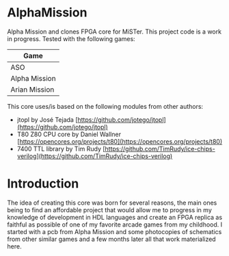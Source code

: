 # AlphaMission
Alpha Mission and clones FPGA core for MiSTer. This project code is a work in progress.
Tested with the following games:

| Game           |
| -------------  |
| ASO            |
| Alpha Mission  |
| Arian Mission  |

This core uses/is based on the following modules from other authors:

* jtopl by José Tejada [https://github.com/jotego/jtopl](https://github.com/jotego/jtopl)
* T80 Z80 CPU core by Daniel Wallner [https://opencores.org/projects/t80](https://opencores.org/projects/t80)
* 7400 TTL library by Tim Rudy [https://github.com/TimRudy/ice-chips-verilog](https://github.com/TimRudy/ice-chips-verilog)

# Introduction
The idea of creating this core was born for several reasons, the main ones being to find an affordable project that would allow me to progress in my knowledge of development in HDL languages and create an FPGA replica as faithful as possible of one of my favorite arcade games from my childhood. I started with a pcb from Alpha Mission and some photocopies of schematics from other similar games and a few months later all that work materialized here.
